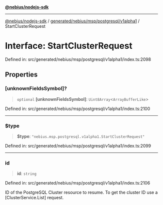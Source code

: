 [**@nebius/nodejs-sdk**](../../../../../../README.md)

---

[@nebius/nodejs-sdk](../../../../../../README.md) / [generated/nebius/msp/postgresql/v1alpha1](../README.md) / StartClusterRequest

# Interface: StartClusterRequest

Defined in: src/generated/nebius/msp/postgresql/v1alpha1/index.ts:2098

## Properties

### \[unknownFieldsSymbol\]?

> `optional` **\[unknownFieldsSymbol\]**: `Uint8Array`\<`ArrayBufferLike`\>

Defined in: src/generated/nebius/msp/postgresql/v1alpha1/index.ts:2100

---

### $type

> **$type**: `"nebius.msp.postgresql.v1alpha1.StartClusterRequest"`

Defined in: src/generated/nebius/msp/postgresql/v1alpha1/index.ts:2099

---

### id

> **id**: `string`

Defined in: src/generated/nebius/msp/postgresql/v1alpha1/index.ts:2106

ID of the PostgreSQL Cluster resource to resume.
To get the cluster ID use a [ClusterService.List] request.
